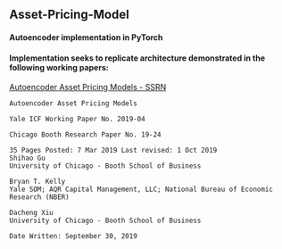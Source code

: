 ## Asset-Pricing-Model

#### Autoencoder implementation in PyTorch  

#### Implementation seeks to replicate architecture demonstrated in the following working papers:

[Autoencoder Asset Pricing Models - SSRN](https://papers.ssrn.com/sol3/papers.cfm?abstract_id=3335536)

    Autoencoder Asset Pricing Models
    
    Yale ICF Working Paper No. 2019-04

    Chicago Booth Research Paper No. 19-24

    35 Pages Posted: 7 Mar 2019 Last revised: 1 Oct 2019
    Shihao Gu
    University of Chicago - Booth School of Business

    Bryan T. Kelly
    Yale SOM; AQR Capital Management, LLC; National Bureau of Economic Research (NBER)

    Dacheng Xiu
    University of Chicago - Booth School of Business

    Date Written: September 30, 2019


